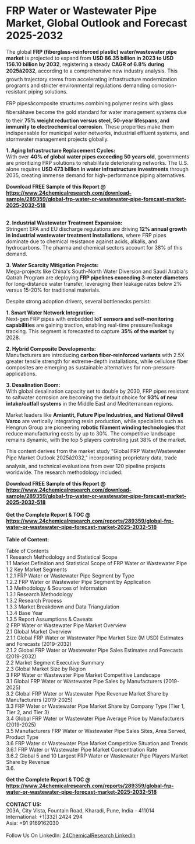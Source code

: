 <h1>FRP Water or Wastewater Pipe Market, Global Outlook and Forecast 2025-2032</h1><p>The global <strong>FRP (fiberglass-reinforced plastic) water/wastewater pipe market</strong> is projected to expand from <strong>USD 86.35 billion in 2023 to USD 156.10 billion by 2032</strong>, registering a steady <strong>CAGR of 6.8% during 2025â2032</strong>, according to a comprehensive new industry analysis. This growth trajectory stems from accelerating infrastructure modernization programs and stricter environmental regulations demanding corrosion-resistant piping solutions.</p><p>FRP pipesâcomposite structures combining polymer resins with glass fibersâhave become the gold standard for water management systems due to their <strong>75% weight reduction versus steel, 50-year lifespans, and immunity to electrochemical corrosion</strong>. These properties make them indispensable for municipal water networks, industrial effluent systems, and stormwater management projects globally.</p><p><strong>1. Aging Infrastructure Replacement Cycles:</strong><br>
With over <strong>40% of global water pipes exceeding 50 years old</strong>, governments are prioritizing FRP solutions to rehabilitate deteriorating networks. The U.S. alone requires <strong>USD 473 billion in water infrastructure investments</strong> through 2035, creating immense demand for high-performance piping alternatives.</p><div><b>Download FREE Sample of this Report @ 
            <a href="https://www.24chemicalresearch.com/download-sample/289359/global-frp-water-or-wastewater-pipe-forecast-market-2025-2032-518">
            https://www.24chemicalresearch.com/download-sample/289359/global-frp-water-or-wastewater-pipe-forecast-market-2025-2032-518</a></b></div><br><p><strong>2. Industrial Wastewater Treatment Expansion:</strong><br>
Stringent EPA and EU discharge regulations are driving <strong>12% annual growth in industrial wastewater treatment installations</strong>, where FRP pipes dominate due to chemical resistance against acids, alkalis, and hydrocarbons. The pharma and chemical sectors account for 38% of this demand.</p><p><strong>3. Water Scarcity Mitigation Projects:</strong><br>
Mega-projects like China's South-North Water Diversion and Saudi Arabia's Qatrah Program are deploying <strong>FRP pipelines exceeding 3-meter diameters</strong> for long-distance water transfer, leveraging their leakage rates below 2% versus 15-20% for traditional materials.</p><p>Despite strong adoption drivers, several bottlenecks persist:</p><p><strong>1. Smart Water Network Integration:</strong><br>
Next-gen FRP pipes with embedded <strong>IoT sensors and self-monitoring capabilities</strong> are gaining traction, enabling real-time pressure/leakage tracking. This segment is forecasted to capture <strong>35% of the market</strong> by 2028.</p><p><strong>2. Hybrid Composite Developments:</strong><br>
Manufacturers are introducing <strong>carbon fiber-reinforced variants</strong> with 2.5X greater tensile strength for extreme-depth installations, while cellulose fiber composites are emerging as sustainable alternatives for non-pressure applications.</p><p><strong>3. Desalination Boom:</strong><br>
With global desalination capacity set to double by 2030, FRP pipes resistant to saltwater corrosion are becoming the default choice for <strong>93% of new intake/outfall systems</strong> in the Middle East and Mediterranean regions.</p><p>Market leaders like <strong>Amiantit, Future Pipe Industries, and National Oilwell Varco</strong> are vertically integrating resin production, while specialists such as Hengrun Group are pioneering <strong>robotic filament winding technologies</strong> that reduce manufacturing costs by up to 30%. The competitive landscape remains dynamic, with the top 5 players controlling just 38% of the market.</p><p>This content derives from the market study "Global FRP Water/Wastewater Pipe Market Outlook 2025â2032," incorporating proprietary data, trade analysis, and technical evaluations from over 120 pipeline projects worldwide. The research methodology included:</p><div><b>Download FREE Sample of this Report @ 
            <a href="https://www.24chemicalresearch.com/download-sample/289359/global-frp-water-or-wastewater-pipe-forecast-market-2025-2032-518">
            https://www.24chemicalresearch.com/download-sample/289359/global-frp-water-or-wastewater-pipe-forecast-market-2025-2032-518</a></b></div><br><div><b>Get the Complete Report & TOC @ 
            <a href="https://www.24chemicalresearch.com/reports/289359/global-frp-water-or-wastewater-pipe-forecast-market-2025-2032-518">
            https://www.24chemicalresearch.com/reports/289359/global-frp-water-or-wastewater-pipe-forecast-market-2025-2032-518</a></b></div><br>
            <b>Table of Content:</b><p>Table of Contents<br />
1 Research Methodology and Statistical Scope<br />
1.1 Market Definition and Statistical Scope of FRP Water or Wastewater Pipe<br />
1.2 Key Market Segments<br />
1.2.1 FRP Water or Wastewater Pipe Segment by Type<br />
1.2.2 FRP Water or Wastewater Pipe Segment by Application<br />
1.3 Methodology & Sources of Information<br />
1.3.1 Research Methodology<br />
1.3.2 Research Process<br />
1.3.3 Market Breakdown and Data Triangulation<br />
1.3.4 Base Year<br />
1.3.5 Report Assumptions & Caveats<br />
2 FRP Water or Wastewater Pipe Market Overview<br />
2.1 Global Market Overview<br />
2.1.1 Global FRP Water or Wastewater Pipe Market Size (M USD) Estimates and Forecasts (2019-2032)<br />
2.1.2 Global FRP Water or Wastewater Pipe Sales Estimates and Forecasts (2019-2032)<br />
2.2 Market Segment Executive Summary<br />
2.3 Global Market Size by Region<br />
3 FRP Water or Wastewater Pipe Market Competitive Landscape<br />
3.1 Global FRP Water or Wastewater Pipe Sales by Manufacturers (2019-2025)<br />
3.2 Global FRP Water or Wastewater Pipe Revenue Market Share by Manufacturers (2019-2025)<br />
3.3 FRP Water or Wastewater Pipe Market Share by Company Type (Tier 1, Tier 2, and Tier 3)<br />
3.4 Global FRP Water or Wastewater Pipe Average Price by Manufacturers (2019-2025)<br />
3.5 Manufacturers FRP Water or Wastewater Pipe Sales Sites, Area Served, Product Type<br />
3.6 FRP Water or Wastewater Pipe Market Competitive Situation and Trends<br />
3.6.1 FRP Water or Wastewater Pipe Market Concentration Rate<br />
3.6.2 Global 5 and 10 Largest FRP Water or Wastewater Pipe Players Market Share by Revenue<br />
3.6.</p><div><b>Get the Complete Report & TOC @ 
            <a href="https://www.24chemicalresearch.com/reports/289359/global-frp-water-or-wastewater-pipe-forecast-market-2025-2032-518">
            https://www.24chemicalresearch.com/reports/289359/global-frp-water-or-wastewater-pipe-forecast-market-2025-2032-518</a></b></div><br><b>CONTACT US:</b><br>
            203A, City Vista, Fountain Road, Kharadi, Pune, India - 411014<br>
            International: +1(332) 2424 294<br>
            Asia: +91 9169162030 <br><br>
            Follow Us On LinkedIn: <a href="https://www.linkedin.com/company/24chemicalresearch/">24ChemicalResearch LinkedIn</a>